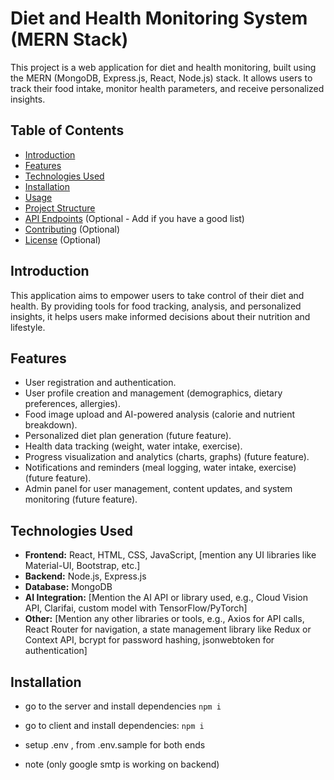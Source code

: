 # Diet and Health Monitoring System (MERN Stack)

This project is a web application for diet and health monitoring, built using the MERN (MongoDB, Express.js, React, Node.js) stack. It allows users to track their food intake, monitor health parameters, and receive personalized insights.

## Table of Contents

- [Introduction](#introduction)
- [Features](#features)
- [Technologies Used](#technologies-used)
- [Installation](#installation)
- [Usage](#usage)
- [Project Structure](#project-structure)
- [API Endpoints](#api-endpoints) (Optional - Add if you have a good list)
- [Contributing](#contributing) (Optional)
- [License](#license) (Optional)

## Introduction

This application aims to empower users to take control of their diet and health. By providing tools for food tracking, analysis, and personalized insights, it helps users make informed decisions about their nutrition and lifestyle.

## Features

- User registration and authentication.
- User profile creation and management (demographics, dietary preferences, allergies).
- Food image upload and AI-powered analysis (calorie and nutrient breakdown).
- Personalized diet plan generation (future feature).
- Health data tracking (weight, water intake, exercise).
- Progress visualization and analytics (charts, graphs) (future feature).
- Notifications and reminders (meal logging, water intake, exercise) (future feature).
- Admin panel for user management, content updates, and system monitoring (future feature).

## Technologies Used

- **Frontend:** React, HTML, CSS, JavaScript, [mention any UI libraries like Material-UI, Bootstrap, etc.]
- **Backend:** Node.js, Express.js
- **Database:** MongoDB
- **AI Integration:** [Mention the AI API or library used, e.g., Cloud Vision API, Clarifai, custom model with TensorFlow/PyTorch]
- **Other:** [Mention any other libraries or tools, e.g., Axios for API calls, React Router for navigation, a state management library like Redux or Context API, bcrypt for password hashing, jsonwebtoken for authentication]

## Installation
- go to the server and install dependencies `npm i`
- go to client and install dependencies: `npm i`

- setup .env , from .env.sample for both ends
- note (only google smtp is working on backend)

